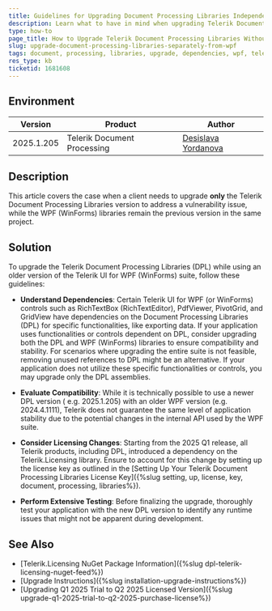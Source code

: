 ```yaml
---
title: Guidelines for Upgrading Document Processing Libraries Independently from WPF (WinForms) Libraries
description: Learn what to have in mind when upgrading Telerik Document Processing Libraries while using an older version of the Telerik UI for WPF (WinForms) suite, and understand the implications.
type: how-to
page_title: How to Upgrade Telerik Document Processing Libraries Without Upgrading WPF Libraries
slug: upgrade-document-processing-libraries-separately-from-wpf
tags: document, processing, libraries, upgrade, dependencies, wpf, telerik, winforms
res_type: kb
ticketid: 1681608
---
```


## Environment

| Version | Product | Author | 
| ---- | ---- | ---- | 
| 2025.1.205| Telerik Document Processing |[Desislava Yordanova](https://www.telerik.com/blogs/author/desislava-yordanova)| 

## Description

This article covers the case when a client needs to upgrade **only** the Telerik Document Processing Libraries version to address a vulnerability issue, while the WPF (WinForms) libraries remain the previous version in the same project. 

## Solution

To upgrade the Telerik Document Processing Libraries (DPL) while using an older version of the Telerik UI for WPF (WinForms) suite, follow these guidelines:

* **Understand Dependencies**: Certain Telerik UI for WPF (or WinForms) controls such as RichTextBox (RichTextEditor), PdfViewer, PivotGrid, and GridView have dependencies on the Document Processing Libraries (DPL) for specific functionalities, like exporting data. If your application uses functionalities or controls dependent on DPL, consider upgrading both the DPL and WPF (WinForms) libraries to ensure compatibility and stability. For scenarios where upgrading the entire suite is not feasible, removing unused references to DPL might be an alternative. 
If your application does not utilize these specific functionalities or controls, you may upgrade only the DPL assemblies.
   
* **Evaluate Compatibility**: While it is technically possible to use a newer DPL version ( e.g. 2025.1.205) with an older WPF version (e.g. 2024.4.1111), Telerik does not guarantee the same level of application stability due to the potential changes in the internal API used by the WPF suite.

* **Consider Licensing Changes**: Starting from the 2025 Q1 release, all Telerik products, including DPL, introduced a dependency on the Telerik.Licensing library. Ensure to account for this change by setting up the license key as outlined in the [Setting Up Your Telerik Document Processing Libraries License Key]({%slug setting, up, license, key, document, processing, libraries%}).

* **Perform Extensive Testing**: Before finalizing the upgrade, thoroughly test your application with the new DPL version to identify any runtime issues that might not be apparent during development.

## See Also

- [Telerik.Licensing NuGet Package Information]({%slug dpl-telerik-licensing-nuget-feed%})
- [Upgrade Instructions]({%slug installation-upgrade-instructions%})
- [Upgrading Q1 2025 Trial to Q2 2025 Licensed Version]({%slug upgrade-q1-2025-trial-to-q2-2025-purchase-license%})
